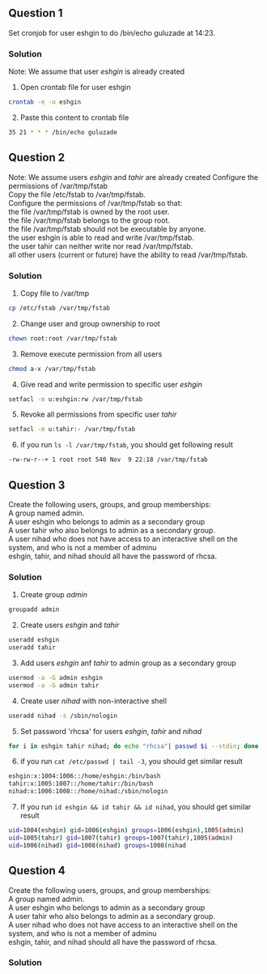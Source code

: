 ## Question 1
Set cronjob for user eshgin to do /bin/echo guluzade at 14:23. 

### Solution
Note: We assume that user *eshgin* is already created
1. Open crontab file for user eshgin
``` bash
crontab -e -u eshgin
```
2. Paste this content to crontab file
``` bash
35 21 * * * /bin/echo guluzade
```

## Question 2
Note: We assume users *eshgin* and *tahir* are already created
Configure the permissions of /var/tmp/fstab </br>
Copy the file /etc/fstab to /var/tmp/fstab. </br>
Configure the permissions of /var/tmp/fstab so that: </br>
the file /var/tmp/fstab is owned by the root user. </br>
the file /var/tmp/fstab belongs to the group root. </br>
the file /var/tmp/fstab should not be executable by anyone. </br>
the user eshgin is able to read and write /var/tmp/fstab. </br>
the user tahir can neither write nor read /var/tmp/fstab. </br>
all other users (current or future) have the ability to read /var/tmp/fstab. </br>

### Solution
1. Copy file to /var/tmp
``` bash
cp /etc/fstab /var/tmp/fstab
```
2. Change user and group ownership to root
``` bash
chown root:root /var/tmp/fstab
```
3. Remove execute permission from all users
``` bash
chmod a-x /var/tmp/fstab
```
4. Give read and write permission to specific user *eshgin*
``` bash
setfacl -m u:eshgin:rw /var/tmp/fstab
```
5. Revoke all permissions from specific user *tahir*
``` bash
setfacl -m u:tahir:- /var/tmp/fstab
```
6. if you run `ls -l /var/tmp/fstab`, you should get following result
``` bash
-rw-rw-r--+ 1 root root 540 Nov  9 22:18 /var/tmp/fstab
```

## Question 3
Create the following users, groups, and group memberships: </br>
A group named admin. </br>
A user eshgin who belongs to admin as a secondary group </br>
A user tahir who also belongs to admin as a secondary group. </br>
A user nihad who does not have access to an interactive shell on the system, and who is not a member of adminu </br>
eshgin, tahir, and nihad should all have the password of rhcsa. </br>

### Solution
1. Create group *admin*
``` bash
groupadd admin
```
2. Create users *eshgin* and *tahir*
``` bash
useradd eshgin
useradd tahir
```
3. Add users *eshgin* anf *tahir* to admin group as a secondary group
``` bash
usermod -a -G admin eshgin
usermod -a -G admin tahir
```
4. Create user *nihad* with non-interactive shell
``` bash
useradd nihad -s /sbin/nologin
```
5. Set password 'rhcsa' for users *eshgin*, *tahir* and *nihad*
``` bash
for i in eshgin tahir nihad; do echo "rhcsa"| passwd $i --stdin; done
```
6. if you run `cat /etc/passwd | tail -3`, you should get similar result
``` bash
eshgin:x:1004:1006::/home/eshgin:/bin/bash
tahir:x:1005:1007::/home/tahir:/bin/bash
nihad:x:1006:1008::/home/nihad:/sbin/nologin
```
7. If you run `id eshgin && id tahir && id nihad`, you should get similar result
``` bash
uid=1004(eshgin) gid=1006(eshgin) groups=1006(eshgin),1005(admin)
uid=1005(tahir) gid=1007(tahir) groups=1007(tahir),1005(admin)
uid=1006(nihad) gid=1008(nihad) groups=1008(nihad
```

## Question 4
Create the following users, groups, and group memberships: </br>
A group named admin. </br>
A user eshgin who belongs to admin as a secondary group </br>
A user tahir who also belongs to admin as a secondary group. </br>
A user nihad who does not have access to an interactive shell on the system, and who is not a member of adminu </br>
eshgin, tahir, and nihad should all have the password of rhcsa. </br>

### Solution
